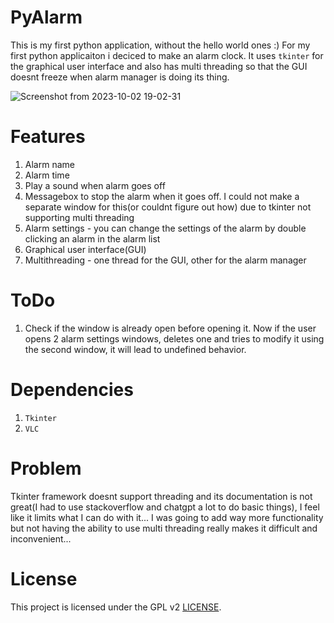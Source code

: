 # PyAlarm

This is my first python application, without the hello world ones :) For my first python applicaiton i deciced to make an alarm clock. It uses ```tkinter``` for the graphical user interface and also has multi threading so that the GUI doesnt freeze when alarm manager is doing its thing.

![Screenshot from 2023-10-02 19-02-31](https://github.com/Edveika/Py-Alarm/assets/113787144/549804c4-7f34-4245-ad3b-bf4619706693)

# Features
1. Alarm name
2. Alarm time
3. Play a sound when alarm goes off
4. Messagebox to stop the alarm when it goes off. I could not make a separate window for this(or couldnt figure out how) due to tkinter not supporting multi threading
5. Alarm settings - you can change the settings of the alarm by double clicking an alarm in the alarm list
6. Graphical user interface(GUI)
7. Multithreading - one thread for the GUI, other for the alarm manager

# ToDo

1. Check if the window is already open before opening it. Now if the user opens 2 alarm settings windows, deletes one and tries to modify it using the second window, it will lead to undefined behavior.

# Dependencies

1. ```Tkinter```
2. ```VLC```

# Problem

Tkinter framework doesnt support threading and its documentation is not great(I had to use stackoverflow and chatgpt a lot to do basic things), I feel like it limits what I can do with it... I was going to add way more functionality but not having the ability to use multi threading really makes it difficult and inconvenient...

# License

This project is licensed under the GPL v2 [LICENSE](LICENSE).
